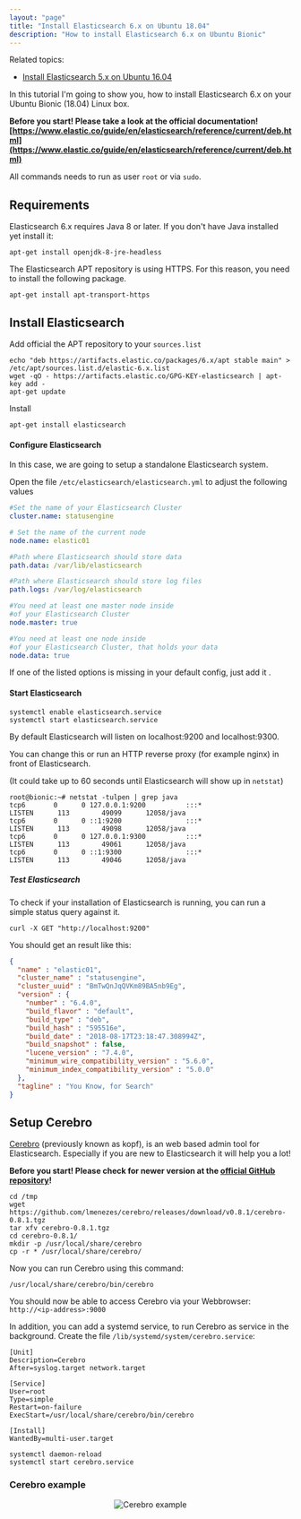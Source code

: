 ```yaml
---
layout: "page"
title: "Install Elasticsearch 6.x on Ubuntu 18.04"
description: "How to install Elasticsearch 6.x on Ubuntu Bionic"
---
```


Related topics:

- <a href="{{ site.url }}/tutorials/Elasticsearch-Xenial-Install">Install Elasticsearch 5.x on Ubuntu 16.04</a>

In this tutorial I'm going to show you, how to install Elasticsearch 6.x on your Ubuntu Bionic (18.04) Linux box.

**Before you start! Please take a look at the official documentation!
[https://www.elastic.co/guide/en/elasticsearch/reference/current/deb.html](https://www.elastic.co/guide/en/elasticsearch/reference/current/deb.html)**

All commands needs to run as user `root` or via `sudo`.

## Requirements
Elasticsearch 6.x requires Java 8 or later. If you don't have Java installed yet install it:
````nohighlight
apt-get install openjdk-8-jre-headless
````

The Elasticsearch APT repository is using HTTPS. For this reason, you need to install the following package.
````nohighlight
apt-get install apt-transport-https
````
## Install Elasticsearch
Add official the APT repository to your `sources.list`
````nohighlight
echo "deb https://artifacts.elastic.co/packages/6.x/apt stable main" > /etc/apt/sources.list.d/elastic-6.x.list
wget -qO - https://artifacts.elastic.co/GPG-KEY-elasticsearch | apt-key add -
apt-get update
````

Install
````nohighlight
apt-get install elasticsearch
````

#### Configure Elasticsearch
In this case, we are going to setup a standalone Elasticsearch system.

Open the file `/etc/elasticsearch/elasticsearch.yml` to adjust the following values

````yml
#Set the name of your Elasticsearch Cluster
cluster.name: statusengine

# Set the name of the current node
node.name: elastic01

#Path where Elasticsearch should store data
path.data: /var/lib/elasticsearch

#Path where Elasticsearch should store log files
path.logs: /var/log/elasticsearch

#You need at least one master node inside
#of your Elasticsearch Cluster
node.master: true

#You need at least one node inside
#of your Elasticsearch Cluster, that holds your data
node.data: true
````
If one of the listed options is missing in your default config, just add it <i class="fa fa-smile-o"></i>.

#### Start Elasticsearch
````nohighlight
systemctl enable elasticsearch.service
systemctl start elasticsearch.service
````

By default Elasticsearch will listen on localhost:9200 and localhost:9300.

You can change this or run an HTTP reverse proxy (for example nginx) in front of Elasticsearch.

(It could take up to 60 seconds until Elasticsearch will show up in `netstat`)
````nohighlight
root@bionic:~# netstat -tulpen | grep java
tcp6       0      0 127.0.0.1:9200          :::*                    LISTEN      113        49099      12058/java
tcp6       0      0 ::1:9200                :::*                    LISTEN      113        49098      12058/java
tcp6       0      0 127.0.0.1:9300          :::*                    LISTEN      113        49061      12058/java
tcp6       0      0 ::1:9300                :::*                    LISTEN      113        49046      12058/java
````

##### Test Elasticsearch
To check if your installation of Elasticsearch is running, you can run a simple status query against it.
````nohighlight
curl -X GET "http://localhost:9200"
````

You should get an result like this:
````json
{
  "name" : "elastic01",
  "cluster_name" : "statusengine",
  "cluster_uuid" : "BmTwQnJqQVKm89BA5nb9Eg",
  "version" : {
    "number" : "6.4.0",
    "build_flavor" : "default",
    "build_type" : "deb",
    "build_hash" : "595516e",
    "build_date" : "2018-08-17T23:18:47.308994Z",
    "build_snapshot" : false,
    "lucene_version" : "7.4.0",
    "minimum_wire_compatibility_version" : "5.6.0",
    "minimum_index_compatibility_version" : "5.0.0"
  },
  "tagline" : "You Know, for Search"
}
````


## Setup Cerebro
[Cerebro](https://github.com/lmenezes/cerebro) (previously known as kopf), is an web based admin tool for Elasticsearch.
Especially if you are new to Elasticsearch it will help you a lot!


**Before you start! Please check for newer version at the [official GitHub repository](https://github.com/lmenezes/cerebro/releases)!**
````nohighlight
cd /tmp
wget https://github.com/lmenezes/cerebro/releases/download/v0.8.1/cerebro-0.8.1.tgz
tar xfv cerebro-0.8.1.tgz
cd cerebro-0.8.1/
mkdir -p /usr/local/share/cerebro
cp -r * /usr/local/share/cerebro/
````

Now you can run Cerebro using this command:
````nohighlight
/usr/local/share/cerebro/bin/cerebro
````
You should now be able to access Cerebro via your Webbrowser: `http://<ip-address>:9000`

In addition, you can add a systemd service, to run Cerebro as service in the background.
Create the file `/lib/systemd/system/cerebro.service`:
````nohighlight
[Unit]
Description=Cerebro
After=syslog.target network.target

[Service]
User=root
Type=simple
Restart=on-failure
ExecStart=/usr/local/share/cerebro/bin/cerebro

[Install]
WantedBy=multi-user.target
````


````nohighlight
systemctl daemon-reload
systemctl start cerebro.service
````


### Cerebro example
<div class="jumbotron jumbotron-black">
    <div class="container">
        <p>
            <center>
                <img src="{{ site.url }}/assets/img/tutorials/cerebro-example-bionic.png" class="img-responsive" alt="Cerebro example"/>
            </center>
        </p>
    </div>
</div>


